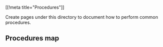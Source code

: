 [[!meta title="Procedures"]]

Create pages under this directory to document how to perform common procedures.

## Procedures map
